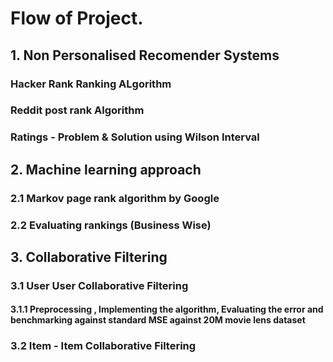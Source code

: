 # Flow of Project. 

## 1. Non Personalised Recomender Systems 
### Hacker Rank Ranking ALgorithm 
### Reddit post rank Algorithm 
### Ratings - Problem & Solution using Wilson Interval

## 2. Machine learning approach 
### 2.1 Markov page rank algorithm by Google
### 2.2 Evaluating rankings (Business Wise)


## 3. Collaborative Filtering 
### 3.1 User User Collaborative Filtering 
#### 3.1.1 Preprocessing , Implementing the algorithm, Evaluating the error and benchmarking against standard MSE against 20M movie lens dataset

### 3.2 Item - Item Collaborative Filtering

